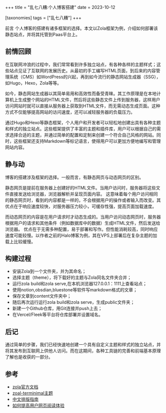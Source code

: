 +++
title = "乱七八糟:个人博客搭建"
date = 2023-10-12

[taxonomies]
tags = ["乱七八糟"]
+++


前言 个人博客的搭建有诸多框架的选择。本文以Zola框架为例，介绍如何部署该静态站点，并将其托管到Paas平台上。
<!-- more -->
## 前情回顾
在互联网冲浪的过程中，我们常常看到许多独立站点，有各种各样的主题样式；这些站点见证了互联网的发展历史。从最初的手工编写HTML页面，到后来的内容管理系统（CMS）如WordPress的兴起，再到如今流行的静态网站生成器（SSG），如Hugo，Hexo，Zola等等。

如今，静态网站生成器以其简单易用和高效性而备受青睐。其工作原理是在本地计算机上生成整个网站的HTML文件，然后将这些静态文件上传到服务器，这样用户访问网站时就可以直接从服务器上获取到HTML文件，而无需动态生成页面。这种方式不仅能够提高网站的访问速度，还可以减轻服务器的负载压力。

通过Hugo和Hexo等静态框架，个人用户和开发者可以轻松地创建出具有各种主题和样式的独立站点。这些框架提供了丰富的主题和插件库，用户可以根据自己的需求选择合适的主题，并通过简单的配置和定制来创建一个符合自己风格的网站。同时，这些框架还支持Markdown等标记语言，使得用户可以更加方便地编写和管理网站内容。

## 静与动

博客的搭建涉及框架的选择。一般而言，有静态网页与动态网页的区别。

静态网页是提前在服务器上创建好的HTML文件。当用户访问时，服务器将这些文件直接发送给浏览器，浏览器解析并呈现页面内容。
这意味着每个用户访问相同的静态网页时，看到的内容都是一样的，不会根据用户的操作或者输入而改变。其优点在于响应速度较快，对服务器压力较小，可缓存性强，提高页面加载速度。

而动态网页的内容是在用户请求时才动态生成的。当用户访问动态网页时，服务器根据用户的请求和其他条件（例如数据库中的数据）生成HTML文件，然后发送给浏览器。
优点在于无需多种配置，易于部署和写作。但性能消耗较高，同时响应速度可能较慢。以作者之前的Halo博客为例，其在VPS上部署后在复杂主题的加载上比较缓慢。

## 构建过程
- 安装Zola到一个文件夹，并为其命名；
- 选择主题（theme），将下载好的主题与Zola同名文件夹合并；
- 运行zola build和zola serve,在本机浏览器127.0.0.1：1111上查看站点；
- 使用notion,obsdian,bluestone等软件写markdown格式的文章；
- 保存文章到content文件夹中；
- 随后再次运行运行zola build和zola serve，生成public文件夹；
- 新建一个Github仓库，用Git连接并push上去；
- 在Vercel/Fleek等平台将仓库部署并设置域名。

## 后记
通过简单的步骤，我们已经快速地创建一个具有自定义主题和样式的独立站点，并将其发布到互联网上供他人访问。而在这期间，各种工具链的完善和前端基本原理了解也是收获的一部分。


## 参考
- [zola官方文档](https://www.getzola.org/documentation/getting-started/overview/)
- [zoal-terminimal主题](https://github.com/pawroman/zola-theme-terminimal)
- [中文排版指南](https://github.com/aaranxu/chinese-copywriting-guidelines)
- [如何提高用户网页阅读体验](https://atpx.com/blog/improving-online-reading-experience/)